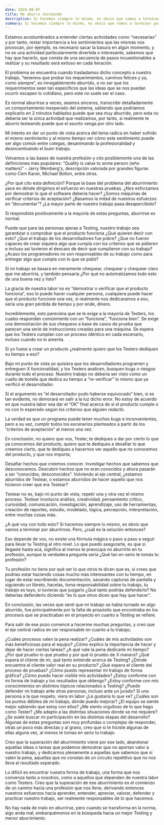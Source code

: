 ```yaml
---
date: 2024-08-07
title: Me aburro testeando
description: Si hacemos siempre lo mismo, es obvio que vamos a terminar por aburrirnos. Pero, ¿cuál es la solución entonces? Eso depende de vos, no existe una fórmula mágica o paso a paso a seguir para llevar tu Testing al otro nivel. Lo que puedo asegurarte, es que si llegaste hasta acá, significa al menos te preocupa no aburrirte en tu profesión, aunque la verdadera pregunta sería ¿Qué tan en serio te tomás tu profesión?
summary: Si hacemos siempre lo mismo, es obvio que vamos a terminar por aburrirnos. Pero, ¿cuál es la solución entonces? Eso depende de vos, no existe una fórmula mágica o paso a paso a seguir para llevar tu Testing al otro nivel. Lo que puedo asegurarte, es que si llegaste hasta acá, significa al menos te preocupa no aburrirte en tu profesión, aunque la verdadera pregunta sería ¿Qué tan en serio te tomás tu profesión?
---
```


Estamos acostumbrados a entender ciertas actividades como “necesarias” y por tanto, restar importancia a los sentimientos que las mismas nos provocan, por ejemplo, es necesario sacar la basura en algún momento, y no es una actividad particularmente divertida o interesante, sabemos que hay que hacerlo, que consta de una secuencia de pasos incuestionables a realizar y su resultado será exitoso en cada iteración.

El problema se encuentra cuando trasladamos dicho concepto a nuestro trabajo, “tenemos que probar los requerimientos, caminos felices y ya, como siempre”, es innegablemente aburrido, a no ser que los requerimientos sean tan específicos que las ideas que se nos puedan ocurrir escapen lo cotidiano, pero este no suele ser el caso.

Es normal aburrirse a veces, seamos sinceros, transcribir detalladamente un comportamiento inesperado del sistema, sabiendo que podríamos explicarlo en 2 minutos hablados puede que sea muy aburrido, pero esta no debería ser la única actividad que realizamos, por tanto, si realmente te aburris testeando puede que el asunto venga por otro lado.

Mi interés en dar un punto de vista acerca del tema radica en haber sufrido el mismo sentimiento y al mismo tiempo ver cómo este sentimiento puede ser algo común entre colegas, desanimando la profesionalidad y desincentivando el buen trabajo.

Volvamos a las bases de nuestra profesión y cito posiblemente una de las definiciones más populares: “Quality is value to some person (who matters)” - Jerry Weinberg's, descripción valorada por grandes figuras como Cem Kaner, Michael Bolton, entre otros.

¿Por qué cito esta definición? Porque la base del problema del aburrimiento yace en dónde dirigimos el esfuerzo en nuestras pruebas. ¿Nos esforzamos por demostrar lo que el software debería hacer? ¿Somos máquinas de verificar criterios de aceptación? ¿Basamos la mitad de nuestros esfuerzos en “documentar”? ¿La mayor parte de nuestro trabajo pasa desapercibido?

Si respondiste positivamente a la mayoría de estas preguntas, aburrirse es normal.

Puede que para las personas ajenas a Testing, nuestro trabajo sea garantizar o comprobar que el producto funciona ¿Qué quieren decir con esto? ¿Que el trabajo de los desarrolladores fue pobre? ¿Que no fueron capaces de crear siquiera algo que cumpla con los criterios que se pidieron e incluso así tuvieron el descaro de decir que cumplieron con su trabajo? ¿Acaso los programadores no son responsables de su trabajo como para entregar algo que cumpla con lo que se pidió?

Si mi trabajo se basara en meramente chequear, chequear y chequear claro que me aburriría, y también pensaría ¿Por qué no automatizamos todo esto de una buena vez y listo?

La gracia de nuestra labor no es “demostrar o verificar que el producto funciona”, eso lo puede hacer cualquier persona, cualquiera puede hacer que el producto funcione una vez, si realmente nos dedicaramos a eso, sería una gran pérdida de tiempo y por ende, dinero.

Increíblemente, esto pareciera que se le exige a la mayoría de Testers, los cuales responden comúnmente con un “funciona”, “funciona bien”. Se exige una demostración de sus chequeos a base de casos de prueba que parecen una serie de instrucciones creadas para una máquina. Se espera que los Testers cumplan con un proceso idéntico en cada escenario, incluso cuando no lo amerita.

Si yo fuese a crear un producto ¿realmente quiero que los Testers dediquen su tiempo a eso?

Bajo mi punto de vista yo quisiera que los desarrolladores programen y entreguen X funcionalidad, y los Testers analicen, busquen bugs o riesgos durante todo el proceso. Nuestro trabajo no debería ser visto como un cuello de botella que dedica su tiempo a “re-verificar” lo mismo que ya verificó el desarrollador.

Si el argumento es “el desarrollador pudo haberse equivocado” bien, si es tan evidente, no demorará en salir a la luz dicho error. No estoy de acuerdo en que nuestra labor sea dar el “OK” final acerca de si el producto cumple o no con lo esperado según los criterios que alguien redactó.

La verdad es que un programa puede tener muchos bugs e inconvenientes, pero a su vez, cumplir todos los escenarios planteados a partir de los “criterios de aceptación” al menos una vez.

En conclusión, no quiero que vos, Tester, te dediques a dar por cierto lo que ya conocemos del producto, quiero que te dediques a desafiar lo que creemos cierto, que te dediques a hacernos ver aquello que no conocemos del producto, y que nos importa;

Desafiar hechos que creemos conocer.
Investigar hechos que sabemos que desconocemos.
Descubrir hechos que no eran conocidos y ahora pasarán a ser “conocidos, desconocidos”.
Volviendo al eje central, ¿estamos aburridos de Testear, o estamos aburridos de hacer aquello que nos hicieron creer que era Testear?

Testear no es, bajo mi punto de vista, repetir una y otra vez el mismo proceso. Testear involucra análisis, creatividad, pensamiento crítico, curiosidad, comunicación, investigación, aprendizaje, uso de herramientas, creación de reportes, estudio, modelado, lógica, percepción, interpretación, entre muchas cosas más.

¿A qué voy con todo esto? Si hacemos siempre lo mismo, es obvio que vamos a terminar por aburrirnos. Pero, ¿cuál es la solución entonces?

Eso depende de vos, no existe una fórmula mágica o paso a paso a seguir para llevar tu Testing al otro nivel. Lo que puedo asegurarte, es que si llegaste hasta acá, significa al menos te preocupa no aburrirte en tu profesión, aunque la verdadera pregunta sería ¿Qué tan en serio te tomás tu profesión?

Tu profesión no tiene por qué ser lo que otros te dicen que es, si crees que podrías estar haciendo cosas mucho más interesantes con tu tiempo, en lugar de estar escribiendo documentación, sacando capturas de pantalla y siguiendo un libreto, hacelas, toma responsabilidad sobre tu trabajo, tu trabajo es tuyo, si tuvieras que juzgarlo ¿Qué tanto podrías defenderlo? No deberías defenderlo diciendo “es lo que otros dicen que hay que hacer”.

En conclusión, las veces que sentí que mi trabajo se había tornado en algo aburrido, fue principalmente por la falta de propósito que encontraba en los procesos que se practicaban en el proyecto en cuanto a Testing se refiere.

Para salir de ese pozo comencé a hacerme muchas preguntas, y creo que el eje central radica en ser responsable en cuanto a tu trabajo;

¿Cuáles procesos valen la pena realizar?
¿Cuáles de mis actividades son más beneficiosas para el equipo?
¿Cómo explico la importancia de hacer y dejar de hacer ciertas tareas?
¿A qué vale la pena dedicarle mi tiempo?
¿Por qué pruebo lo que pruebo y por qué lo pruebo de X manera?
¿Qué espera el cliente de mi, qué tanto entiende acerca de Testing?
¿Dónde encuentra el cliente valor real en su producto?
¿Qué espera el cliente del proceso de pruebas?
¿Cómo puedo representar mi trabajo de forma gráfica?
¿Cómo puedo hacer visible mis actividades?
¿Estoy conforme con mi forma de trabajo y los resultados que obtengo?
¿Estoy conforme con mis conocimientos en distintos tópicos relacionados a Testing?
¿Puedo defender mi trabajo ante otras personas, incluso ante un jurado?
Si una persona a la que respeto, viera mi labor ¿Le gustaría lo que ve?
¿Cuáles son los puntos débiles de mi trabajo, dónde puedo mejorar?
¿El equipo se siente mejor sabiendo que estoy con ellos?
¿Me siento orgulloso de lo que hago como Tester?
¿Me adapto a las distintas situaciones donde se me requiere?
¿Se suele buscar mi participación en las distintas etapas del desarrollo?
Algunas de estas preguntas son muy profundas o complejas de responder, otras un poco más directas y al grano, creo que si te hiciste algunas de ellas alguna vez, al menos te tomas en serio tu trabajo.

Creo que la superación del aburrimiento viene por ese lado, abandonar aquellas ideas o tareas que podemos demostrar que no aportan valor a nuestro trabajo, y dedicarnos plenamente a aquellas que sabemos que si valen la pena, aquellas que no constan de un circuito repetitivo que no nos lleva al resultado esperado.

Lo difícil es encontrar nuestra forma de trabajo, una forma que nos convenza tanto a nosotros, como a aquellos que dependen de nuestra labor como Testers. Creo que la superación de ese aburrimiento es el comienzo de un camino hacia una profesión que nos llene, derivando entonces nuestros esfuerzos hacia aprender, entender, apreciar, valorar, defender y practicar nuestro trabajo, ser realmente responsables de lo que hacemos.

No hay nada de malo en aburrirse, pero cuando se transforma en la norma, algo anda mal, embarquémonos en la búsqueda hacia un mejor Testing y menor aburrimiento.